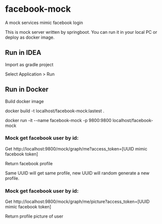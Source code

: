 # facebook-mock
A mock services mimic facebook login

This is mock server written by springboot. 
You can run it in your local PC or deploy as docker image.

## Run in IDEA
Import as gradle project

Select Application > Run 

## Run in Docker
Build docker image 

docker build -t localhost/facebook-mock:lastest .

docker run -it --name facebook-mock -p 9800:9800 localhost/facebook-mock

### Mock get facebook user by id:
Get http://localhost:9800/mock/graph/me?access_token=[UUID mimic facebook token]

Return facebook profile

Same UUID will get same profile, new UUID will random generate a new profile.


### Mock get facebook user by id:
Get http://localhost:9800/mock/graph/me/picture?access_token=[UUID mimic facebook token]

Return profile picture of user



